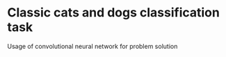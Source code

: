 # Classic cats and dogs classification task
Usage of convolutional neural network for problem solution 
